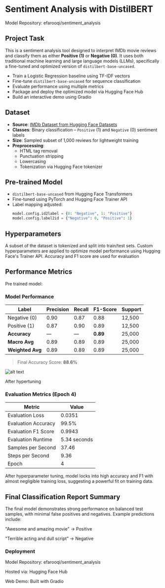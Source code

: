 # Sentiment Analysis with DistilBERT

Model Repository: efarooqi/sentiment_analysis

## Project Task
This is a sentiment analysis tool designed to interpret IMDb movie reviews and classify them as either **Positive (1)** or **Negative (0)**. It uses both traditional machine learning and large language models (LLMs), specifically a fine-tuned and optimized version of `distilbert-base-uncased`.

- Train a Logistic Regression baseline using TF-IDF vectors
- Fine-tune `distilbert-base-uncased` for sequence classification
- Evaluate performance using multiple metrics
- Package and deploy the optimized model via Hugging Face Hub
- Build an interactive demo using Gradio

## Dataset
- **Source**: [IMDb Dataset from Hugging Face Datasets](https://huggingface.co/datasets/imdb)
- **Classes**: Binary classification – `Positive` (1) and `Negative` (0) sentiment labels
- **Size**: Sampled subset of 1,000 reviews for lightweight training
- **Preprocessing**:
  - HTML tag removal
  - Punctuation stripping
  - Lowercasing
  - Tokenization via Hugging Face tokenizer

## Pre-trained Model
- `distilbert-base-uncased` from Hugging Face Transformers
- Fine-tuned using PyTorch and Hugging Face Trainer API
- Label mapping adjusted:
  ```python
  model.config.id2label = {0: "Negative", 1: "Positive"}
  model.config.label2id = {"Negative": 0, "Positive": 1}

## Hyperparameters
A subset of the dataset is tokenized and split into train/test sets. Custom hyperparameters are applied to optimize model performance using Hugging Face's Trainer API. Accuracy and F1 score are used for evaluation


## Performance Metrics
Pre trained model:

### Model Performance

| **Label**        | **Precision** | **Recall** | **F1-Score** | **Support** |
|------------------|---------------|------------|--------------|-------------|
| Negative (0)     | 0.90          | 0.87       | 0.88         | 12,500      |
| Positive (1)     | 0.87          | 0.90       | 0.89         | 12,500      |
| **Accuracy**     | —             | —          | **0.89**     | 25,000      |
| **Macro Avg**    | 0.89          | 0.89       | 0.89         | 25,000      |
| **Weighted Avg** | 0.89          | 0.89       | 0.89         | 25,000      |

> Final Accuracy Score: **88.6%**


![alt text](image-1.png)

After hypertuning

###  Evaluation Metrics (Epoch 4)


| **Metric**                | **Value**     |
|---------------------------|---------------|
| Evaluation Loss           | 0.0351        |
| Evaluation Accuracy       | 99.5%         |
| Evaluation F1 Score       | 0.9943        |
| Evaluation Runtime        | 5.34 seconds  |
| Samples per Second        | 37.46         |
| Steps per Second          | 9.36          |
| Epoch                     | 4             |





After hyperparameter tuning, model locks into high accuracy and F1 with almost negligible training loss, suggesting a powerful fit on training data.

## Final Classification Report Summary

The final model demonstrates strong performance on balanced test samples, with minimal false positives and negatives. Example predictions include:

"Awesome and amazing movie" → Positive

"Terrible acting and dull script" → Negative

### Deployment
Model Repository: efarooqi/sentiment_analysis

Hosted via: Hugging Face Hub

Web Demo: Built with Gradio



